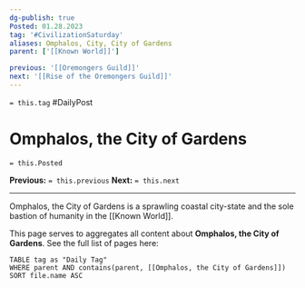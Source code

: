 ```yaml
---
dg-publish: true
Posted: 01.28.2023
tag: '#CivilizationSaturday'
aliases: Omphalos, City, City of Gardens
parent: ['[[Known World]]']

previous: '[[Oremongers Guild]]'
next: '[[Rise of the Oremongers Guild]]'
---
```

`= this.tag` #DailyPost
# Omphalos, the City of Gardens
`= this.Posted`

**Previous:** `= this.previous`
**Next:** `= this.next`

---

Omphalos, the City of Gardens is a sprawling coastal city-state and the sole bastion of humanity in the [[Known World]].

This page serves to aggregates all content about **Omphalos, the City of Gardens**. See the full list of pages here:

```dataview
TABLE tag as "Daily Tag"
WHERE parent AND contains(parent, [[Omphalos, the City of Gardens]])
SORT file.name ASC
```
